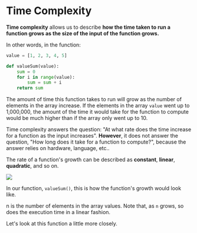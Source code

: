 # Time Complexity

**Time complexity** allows us to describe **how the time taken to run a function grows as the size of the input of the function grows.**
  
In other words, in the function:

```python
value = [1, 2, 3, 4, 5]

def valueSum(value):
    sum = 0
    for i in range(value):
        sum = sum + i
    return sum
```
The amount of time this function takes to run will grow as the number of elements in the array increase. If the elements in the array `value` went up to 1,000,000, the amount of the time it would take for the function to compute would be much higher than if the array only went up to 10. 

Time complexity answers the question: "At what rate does the time increase for a function as the input increases". **However**, it does not answer the question, "How long does it take for a function to compute?",  because the answer relies on hardware, language, etc..

The rate of a function's growth can be described as **constant**, **linear**, **quadratic**, and so on.


<img src="https://projectbit.s3-us-west-1.amazonaws.com/darlene/labs/TimeSpace1.jpeg" />


In our function, `valueSum()`, this is how the function's growth would look like. 

n is the number of elements in the array values. Note that, as `n` grows, so does the execution time in a linear fashion. 

Let's look at this function a little more closely. 



